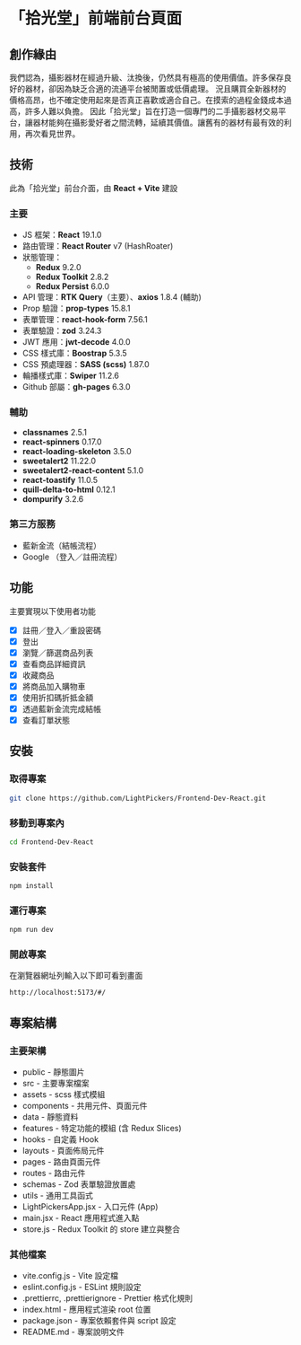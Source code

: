 # 「拾光堂」前端前台頁面

## 創作緣由
我們認為，攝影器材在經過升級、汰換後，仍然具有極高的使用價值。許多保存良好的器材，卻因為缺乏合適的流通平台被閒置或低價處理。
況且購買全新器材的價格高昂，也不確定使用起來是否真正喜歡或適合自己。在摸索的過程金錢成本過高，許多人難以負擔。
因此「拾光堂」旨在打造一個專門的二手攝影器材交易平台，讓器材能夠在攝影愛好者之間流轉，延續其價值。讓舊有的器材有最有效的利用，再次看見世界。

## 技術
此為「拾光堂」前台介面，由 **React + Vite** 建設

### 主要
- JS 框架：**React** 19.1.0
- 路由管理：**React Router** v7 (HashRoater)
- 狀態管理：
  - **Redux** 9.2.0
  - **Redux Toolkit** 2.8.2
  - **Redux Persist** 6.0.0
- API 管理：**RTK Query**（主要）、**axios** 1.8.4 (輔助)
- Prop 驗證：**prop-types** 15.8.1
- 表單管理：**react-hook-form** 7.56.1
- 表單驗證：**zod** 3.24.3
- JWT 應用：**jwt-decode** 4.0.0
- CSS 樣式庫：**Boostrap** 5.3.5
- CSS 預處理器：**SASS (scss)** 1.87.0
- 輪播樣式庫：**Swiper** 11.2.6
- Github 部屬：**gh-pages** 6.3.0


### 輔助
- **classnames** 2.5.1
- **react-spinners** 0.17.0
- **react-loading-skeleton** 3.5.0
- **sweetalert2** 11.22.0
- **sweetalert2-react-content** 5.1.0
- **react-toastify** 11.0.5
- **quill-delta-to-html** 0.12.1
- **dompurify** 3.2.6

### 第三方服務
- 藍新金流（結帳流程）
- Google （登入／註冊流程）

## 功能
主要實現以下使用者功能
- [x] 註冊／登入／重設密碼
- [x] 登出
- [x] 瀏覽／篩選商品列表
- [x] 查看商品詳細資訊
- [x] 收藏商品
- [x] 將商品加入購物車
- [x] 使用折扣碼折抵金額
- [x] 透過藍新金流完成結帳
- [x] 查看訂單狀態

## 安裝
### 取得專案
```bash
git clone https://github.com/LightPickers/Frontend-Dev-React.git
```

### 移動到專案內
```bash
cd Frontend-Dev-React
```

### 安裝套件
```bash
npm install
```

### 運行專案
```bash
npm run dev
```
### 開啟專案
在瀏覽器網址列輸入以下即可看到畫面

```bash
http://localhost:5173/#/
```
## 專案結構

### 主要架構
- public - 靜態圖片
- src - 主要專案檔案
- assets - scss 樣式模組
- components - 共用元件、頁面元件
- data - 靜態資料
- features - 特定功能的模組 (含 Redux Slices)
- hooks - 自定義 Hook
- layouts - 頁面佈局元件
- pages - 路由頁面元件
- routes - 路由元件
- schemas - Zod 表單驗證放置處
- utils - 通用工具函式
- LightPickersApp.jsx - 入口元件 (App)
- main.jsx - React 應用程式進入點
- store.js - Redux Toolkit 的 store 建立與整合

### 其他檔案
- vite.config.js - Vite 設定檔
- eslint.config.js - ESLint 規則設定
- .prettierrc, .prettierignore - Prettier 格式化規則
- index.html - 應用程式渲染 root 位置
- package.json - 專案依賴套件與 script 設定
- README.md - 專案說明文件
